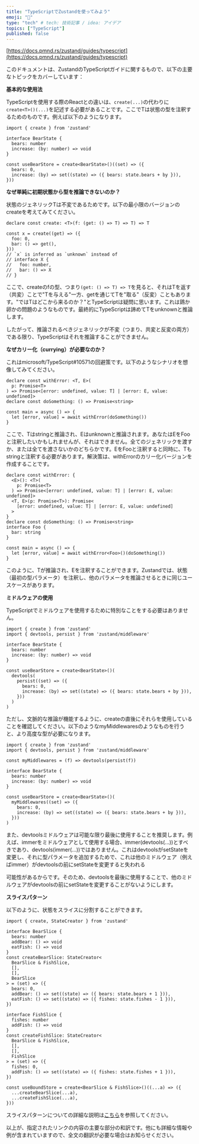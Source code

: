 ```yaml
---
title: "TypeScriptでZustandを使ってみよう"
emoji: "🕌"
type: "tech" # tech: 技術記事 / idea: アイデア
topics: ["TypeScript"]
published: false
---
```

[https://docs.pmnd.rs/zustand/guides/typescript](https://docs.pmnd.rs/zustand/guides/typescript)

このドキュメントは、ZustandのTypeScriptガイドに関するもので、以下の主要なトピックをカバーしています：

**基本的な使用法**

TypeScriptを使用する際のReactとの違いは、`create(...)`の代わりに`create<T>()(...)`を記述する必要があることです。ここでTは状態の型を注釈するためのものです。例えば以下のようになります。

```tsx
import { create } from 'zustand'

interface BearState {
  bears: number
  increase: (by: number) => void
}

const useBearStore = create<BearState>()((set) => ({
  bears: 0,
  increase: (by) => set((state) => ({ bears: state.bears + by })),
}))

```

**なぜ単純に初期状態から型を推論できないのか？**

状態のジェネリックTは不変であるためです。以下の最小限のバージョンのcreateを考えてみてください。

```tsx
declare const create: <T>(f: (get: () => T) => T) => T

const x = create((get) => ({
  foo: 0,
  bar: () => get(),
}))
// `x` is inferred as `unknown` instead of
// interface X {
//   foo: number,
//   bar: () => X
// }

```

ここで、createのfの型、つまり`(get: () => T) => T`を見ると、それはTを返す（共変）ことで"Tを与える"一方、getを通じてTを"取る"（反変）こともあります。"ではTはどこから来るのか？"とTypeScriptは疑問に思います。これは鶏か卵かの問題のようなものです。最終的にTypeScriptは諦めてTをunknownと推論します。

したがって、推論されるべきジェネリックが不変（つまり、共変と反変の両方）である限り、TypeScriptはそれを推論することができません。

**なぜカリー化（currying）が必要なのか？**

これはmicrosoft/TypeScript#10571の回避策です。以下のようなシナリオを想像してみてください。

```tsx
declare const withError: <T, E>(
  p: Promise<T>
) => Promise<[error: undefined, value: T] | [error: E, value: undefined]>
declare const doSomething: () => Promise<string>

const main = async () => {
  let [error, value] = await withError(doSomething())
}

```

ここで、Tはstringと推論され、Eはunknownと推論されます。あなたはEをFooと注釈したいかもしれませんが、それはできません。全てのジェネリックを渡すか、または全てを渡さないかのどちらかです。EをFooと注釈すると同時に、Tもstringと注釈する必要があります。解決策は、withErrorのカリー化バージョンを作成することです。

```tsx
declare const withError: {
  <E>(): <T>(
    p: Promise<T>
  ) => Promise<[error: undefined, value: T] | [error: E, value: undefined]>
  <T, E>(p: Promise<T>): Promise<
    [error: undefined, value: T] | [error: E, value: undefined]
  >
}
declare const doSomething: () => Promise<string>
interface Foo {
  bar: string
}

const main = async () => {
  let [error, value] = await withError<Foo>()(doSomething())
}

```

このように、Tが推論され、Eを注釈することができます。Zustandでは、状態（最初の型パラメータ）を注釈し、他のパラメータを推論させるときに同じユースケースがあります。

**ミドルウェアの使用**

TypeScriptでミドルウェアを使用するために特別なことをする必要はありません。

```tsx
import { create } from 'zustand'
import { devtools, persist } from 'zustand/middleware'

interface BearState {
  bears: number
  increase: (by: number) => void
}

const useBearStore = create<BearState>()(
  devtools(
    persist((set) => ({
      bears: 0,
      increase: (by) => set((state) => ({ bears: state.bears + by })),
    }))
  )
)

```

ただし、文脈的な推論が機能するように、createの直後にそれらを使用していることを確認してください。以下のようなmyMiddlewaresのようなものを行うと、より高度な型が必要になります。

```tsx
import { create } from 'zustand'
import { devtools, persist } from 'zustand/middleware'

const myMiddlewares = (f) => devtools(persist(f))

interface BearState {
  bears: number
  increase: (by: number) => void
}

const useBearStore = create<BearState>()(
  myMiddlewares((set) => ({
    bears: 0,
    increase: (by) => set((state) => ({ bears: state.bears + by })),
  }))
)

```

また、devtoolsミドルウェアは可能な限り最後に使用することを推奨します。例えば、immerをミドルウェアとして使用する場合、immer(devtools(...))とすべきであり、devtools(immer(...))ではありません。これはdevtoolsがsetStateを変更し、それに型パラメータを追加するためで、これは他のミドルウェア（例えばimmer）がdevtoolsの前にsetStateを変更すると失われる

可能性があるからです。そのため、devtoolsを最後に使用することで、他のミドルウェアがdevtoolsの前にsetStateを変更することがないようにします。

**スライスパターン**

以下のように、状態をスライスに分割することができます。

```tsx
import { create, StateCreator } from 'zustand'

interface BearSlice {
  bears: number
  addBear: () => void
  eatFish: () => void
}
const createBearSlice: StateCreator<
  BearSlice & FishSlice,
  [],
  [],
  BearSlice
> = (set) => ({
  bears: 0,
  addBear: () => set((state) => ({ bears: state.bears + 1 })),
  eatFish: () => set((state) => ({ fishes: state.fishes - 1 })),
})

interface FishSlice {
  fishes: number
  addFish: () => void
}
const createFishSlice: StateCreator<
  BearSlice & FishSlice,
  [],
  [],
  FishSlice
> = (set) => ({
  fishes: 0,
  addFish: () => set((state) => ({ fishes: state.fishes + 1 })),
})

const useBoundStore = create<BearSlice & FishSlice>()((...a) => ({
  ...createBearSlice(...a),
  ...createFishSlice(...a),
}))

```

スライスパターンについての詳細な説明は[こちら](https://github.com/pmndrs/zustand/wiki/TypeScript---Slices-Pattern)を参照してください。

以上が、指定されたリンクの内容の主要な部分の和訳です。他にも詳細な情報や例が含まれていますので、全文の翻訳が必要な場合はお知らせください。
